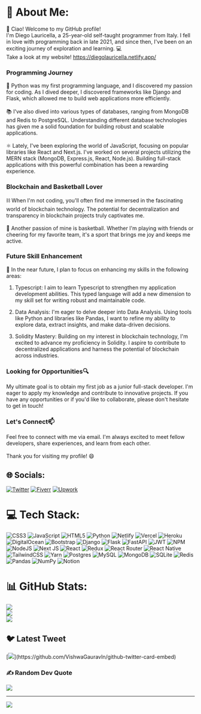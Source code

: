# 💫 About Me:
👋 Ciao! Welcome to my GitHub profile!<br />
I'm Diego Lauricella, a 25-year-old self-taught programmer from Italy. I fell in love with programming back in late 2021, and since then, I've been on an exciting journey of exploration and learning. 💻<br/>
Take a look at my website! https://diegolauricella.netlify.app/ 
### Programming Journey
🐍 Python was my first programming language, and I discovered my passion for coding. As I dived deeper, I discovered frameworks like Django and Flask, which allowed me to build web applications more efficiently.<br><br>📚 I've also dived into various types of databases, ranging from MongoDB and Redis to PostgreSQL. Understanding different database technologies has given me a solid foundation for building robust and scalable applications.<br><br>⚛️ Lately, I've been exploring the world of JavaScript, focusing on popular libraries like React and Next.js. I've worked on several projects utilizing the MERN stack (MongoDB, Express.js, React, Node.js). Building full-stack applications with this powerful combination has been a rewarding experience.<br>
### Blockchain and Basketball Lover
⛓️ When I'm not coding, you'll often find me immersed in the fascinating world of blockchain technology. The potential for decentralization and transparency in blockchain projects truly captivates me. <br><br>🏀 Another passion of mine is basketball. Whether I'm playing with friends or cheering for my favorite team, it's a sport that brings me joy and keeps me active.<br>
### Future Skill Enhancement
🚀 In the near future, I plan to focus on enhancing my skills in the following areas:<br />
1. Typescript: I aim to learn Typescript to strengthen my application development abilities. This typed language will add a new dimension to my skill set for writing robust and maintainable code.

2. Data Analysis: I'm eager to delve deeper into Data Analysis. Using tools like Python and libraries like Pandas, I want to refine my ability to explore data, extract insights, and make data-driven decisions.

3. Solidity Mastery: Building on my interest in blockchain technology, I'm excited to advance my proficiency in Solidity. I aspire to contribute to decentralized applications and harness the potential of blockchain across industries.
### Looking for Opportunities🔍 
My ultimate goal is to obtain my first job as a junior full-stack developer. I'm eager to apply my knowledge and contribute to innovative projects. If you have any opportunities or if you'd like to collaborate, please don't hesitate to get in touch!
### Let's Connect📫 
Feel free to connect with me via email. I'm always excited to meet fellow developers, share experiences, and learn from each other.<br><br>Thank you for visiting my profile! 😄

## 🌐 Socials:
[![Twitter](https://img.shields.io/badge/Twitter-%231DA1F2.svg?logo=Twitter&logoColor=white)](https://twitter.com/@diegoddie_) 
[![Fiverr](https://img.shields.io/badge/Fiverr-%231DA1F2.svg?logo=Fiverr&logoColor=white&color=green)](https://www.fiverr.com/diegoddie)
[![Upwork](https://img.shields.io/badge/Upwork-%231DA1F2.svg?logo=Upwork&logoColor=white&color=green)](https://www.upwork.com/freelancers/~01021369935709b658)

# 💻 Tech Stack:
![CSS3](https://img.shields.io/badge/css3-%231572B6.svg?style=for-the-badge&logo=css3&logoColor=white) ![JavaScript](https://img.shields.io/badge/javascript-%23323330.svg?style=for-the-badge&logo=javascript&logoColor=%23F7DF1E) ![HTML5](https://img.shields.io/badge/html5-%23E34F26.svg?style=for-the-badge&logo=html5&logoColor=white) ![Python](https://img.shields.io/badge/python-3670A0?style=for-the-badge&logo=python&logoColor=ffdd54) ![Netlify](https://img.shields.io/badge/netlify-%23000000.svg?style=for-the-badge&logo=netlify&logoColor=#00C7B7) ![Vercel](https://img.shields.io/badge/vercel-%23000000.svg?style=for-the-badge&logo=vercel&logoColor=white) ![Heroku](https://img.shields.io/badge/heroku-%23430098.svg?style=for-the-badge&logo=heroku&logoColor=white) ![DigitalOcean](https://img.shields.io/badge/DigitalOcean-%230167ff.svg?style=for-the-badge&logo=digitalOcean&logoColor=white) ![Bootstrap](https://img.shields.io/badge/bootstrap-%23563D7C.svg?style=for-the-badge&logo=bootstrap&logoColor=white) ![Django](https://img.shields.io/badge/django-%23092E20.svg?style=for-the-badge&logo=django&logoColor=white) ![Flask](https://img.shields.io/badge/flask-%23000.svg?style=for-the-badge&logo=flask&logoColor=white) ![FastAPI](https://img.shields.io/badge/FastAPI-005571?style=for-the-badge&logo=fastapi) ![JWT](https://img.shields.io/badge/JWT-black?style=for-the-badge&logo=JSON%20web%20tokens) ![NPM](https://img.shields.io/badge/NPM-%23000000.svg?style=for-the-badge&logo=npm&logoColor=white) ![NodeJS](https://img.shields.io/badge/node.js-6DA55F?style=for-the-badge&logo=node.js&logoColor=white) ![Next JS](https://img.shields.io/badge/Next-black?style=for-the-badge&logo=next.js&logoColor=white) ![React](https://img.shields.io/badge/react-%2320232a.svg?style=for-the-badge&logo=react&logoColor=%2361DAFB) ![Redux](https://img.shields.io/badge/redux-%23593d88.svg?style=for-the-badge&logo=redux&logoColor=white) ![React Router](https://img.shields.io/badge/React_Router-CA4245?style=for-the-badge&logo=react-router&logoColor=white) ![React Native](https://img.shields.io/badge/react_native-%2320232a.svg?style=for-the-badge&logo=react&logoColor=%2361DAFB) ![TailwindCSS](https://img.shields.io/badge/tailwindcss-%2338B2AC.svg?style=for-the-badge&logo=tailwind-css&logoColor=white) ![Yarn](https://img.shields.io/badge/yarn-%232C8EBB.svg?style=for-the-badge&logo=yarn&logoColor=white) ![Postgres](https://img.shields.io/badge/postgres-%23316192.svg?style=for-the-badge&logo=postgresql&logoColor=white) ![MySQL](https://img.shields.io/badge/mysql-%2300f.svg?style=for-the-badge&logo=mysql&logoColor=white) ![MongoDB](https://img.shields.io/badge/MongoDB-%234ea94b.svg?style=for-the-badge&logo=mongodb&logoColor=white) ![SQLite](https://img.shields.io/badge/sqlite-%2307405e.svg?style=for-the-badge&logo=sqlite&logoColor=white) ![Redis](https://img.shields.io/badge/redis-%23DD0031.svg?style=for-the-badge&logo=redis&logoColor=white) ![Pandas](https://img.shields.io/badge/pandas-%23150458.svg?style=for-the-badge&logo=pandas&logoColor=white) ![NumPy](https://img.shields.io/badge/numpy-%23013243.svg?style=for-the-badge&logo=numpy&logoColor=white) ![Notion](https://img.shields.io/badge/Notion-%23000000.svg?style=for-the-badge&logo=notion&logoColor=white)
# 📊 GitHub Stats:
![](https://github-readme-stats.vercel.app/api?username=diegoddie&theme=radical&hide_border=false&include_all_commits=true&count_private=true)<br/>
![](https://github-readme-streak-stats.herokuapp.com/?user=diegoddie&theme=radical&hide_border=false)<br/>
![](https://github-readme-stats.vercel.app/api/top-langs/?username=diegoddie&theme=radical&hide_border=false&include_all_commits=true&count_private=true&layout=compact)

## 🐦 Latest Tweet
[![](https://gtce.itsvg.in/api?username=@diegoddie_)](https://github.com/VishwaGauravIn/github-twitter-card-embed)

### ✍️ Random Dev Quote
![](https://quotes-github-readme.vercel.app/api?type=horizontal&theme=tokyonight)

---
[![](https://visitcount.itsvg.in/api?id=diegoddie&icon=4&color=0)](https://visitcount.itsvg.in)
